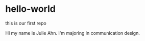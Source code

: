 # hello-world
this is our first repo

Hi my name is Julie Ahn. 
I'm majoring in communication design. 
